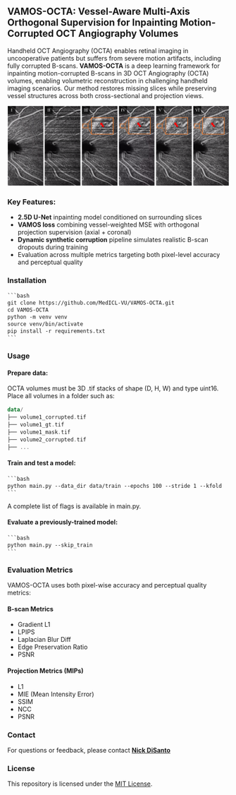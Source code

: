 ## VAMOS-OCTA: Vessel-Aware Multi-Axis Orthogonal Supervision for Inpainting Motion-Corrupted OCT Angiography Volumes

Handheld OCT Angiography (OCTA) enables retinal imaging in uncooperative patients but suffers from severe motion artifacts, including fully corrupted B-scans. **VAMOS-OCTA** is a deep learning framework for inpainting motion-corrupted B-scans in 3D OCT Angiography (OCTA) volumes, enabling volumetric reconstruction in challenging handheld imaging scenarios. Our method restores missing slices while preserving vessel structures across both cross-sectional and projection views.

<p align="center"> <img src="/figures/mip_inpainting_visual.png" alt="MIP Inpainting Visual" width="800"/> </p>

### Key Features:
- **2.5D U-Net** inpainting model conditioned on surrounding slices
- **VAMOS loss** combining vessel-weighted MSE with orthogonal projection supervision (axial + coronal)
- **Dynamic synthetic corruption** pipeline simulates realistic B-scan dropouts during training
- Evaluation across multiple metrics targeting both pixel-level accuracy and perceptual quality

### Installation
    ```bash
    git clone https://github.com/MedICL-VU/VAMOS-OCTA.git
    cd VAMOS-OCTA
    python -m venv venv
    source venv/bin/activate
    pip install -r requirements.txt
    ```

### Usage
#### Prepare data:
OCTA volumes must be 3D .tif stacks of shape (D, H, W) and type uint16. Place all volumes in a folder such as:
```kotlin
data/
├── volume1_corrupted.tif
├── volume1_gt.tif
├── volume1_mask.tif
├── volume2_corrupted.tif
├── ...
```

#### Train and test a model:
    ```bash
    python main.py --data_dir data/train --epochs 100 --stride 1 --kfold
    ```
A complete list of flags is available in main.py.

#### Evaluate a previously-trained model:
    ```bash
    python main.py --skip_train
    ```

### Evaluation Metrics
VAMOS-OCTA uses both pixel-wise accuracy and perceptual quality metrics:
#### B-scan Metrics
- Gradient L1
- LPIPS
- Laplacian Blur Diff
- Edge Preservation Ratio
- PSNR

#### Projection Metrics (MIPs)
- L1
- MIE (Mean Intensity Error)
- SSIM
- NCC
- PSNR

### Contact
For questions or feedback, please contact [**Nick DiSanto**](mailto:nicolas.c.disanto@vanderbilt.edu)

### License
This repository is licensed under the [MIT License](LICENSE).
